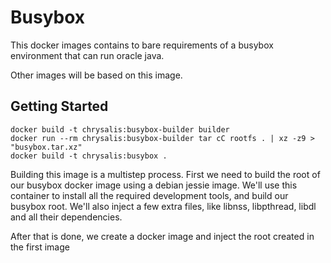 # Busybox


This docker images contains to bare requirements of a busybox environment that can run oracle java.

Other images will be based on this image.

## Getting Started

```
docker build -t chrysalis:busybox-builder builder
docker run --rm chrysalis:busybox-builder tar cC rootfs . | xz -z9 > "busybox.tar.xz"
docker build -t chrysalis:busybox .
```

Building this image is a multistep process.
First we need to build the root of our busybox docker image using a debian jessie image.
We'll use this container to install all the required development tools, and build our busybox root.
We'll also inject a few extra files, like libnss, libpthread, libdl and all their dependencies.

After that is done, we create a docker image and inject the root created in the first image


